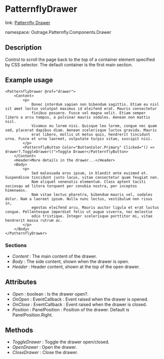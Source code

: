 ﻿

# PatternflyDrawer

link: [Patternfly Drawer](https://www.patternfly.org/components/drawer)

namespace: Outrage.Patternfly.Components.Drawer

## Description

Control to scroll the page back to the top of a container element specified by CSS selector. The default container is the first main section.

## Example usage
```
<PatternflyDrawer @ref="drawer">
    <Content>
        <p>
            Donec interdum sapien non bibendum sagittis. Etiam eu nisl sit amet lectus volutpat maximus id eleifend erat. Mauris consectetur
            finibus posuere. Fusce vel magna velit. Etiam semper libero a arcu tempus, a pulvinar mauris sodales. Aenean non mattis nisl.
            Vivamus eu lorem nisi. Quisque leo lorem, congue nec quam sed, placerat dapibus diam. Aenean scelerisque luctus gravida. Mauris
            erat libero, mollis ut metus quis, hendrerit tincidunt urna. Fusce et urna laoreet, vulputate turpis vitae, suscipit nisi.
        </p>
        <PatternflyButton Color="ButtonColor.Primary" Clicked="() => drawer?.ToggleDrawer()">Toggle Drawer</PatternflyButton>
    </Content>
    <Header>More details in the drawer...</Header>
    <Body>
        <p>
            Sed malesuada eros ipsum, in blandit ante euismod et. Suspendisse tincidunt justo lacus, vitae consectetur quam feugiat non.
            Nam aliquet venenatis elementum. Class aptent taciti sociosqu ad litora torquent per conubia nostra, per inceptos himenaeos.
            Nam vitae lectus pharetra, bibendum mauris vel, sodales dolor. Nam a laoreet ipsum. Nulla nunc lectus, vestibulum non risus in,
            egestas eleifend arcu. Mauris auctor ligula et erat luctus congue. Pellentesque imperdiet felis ut augue viverra, nec molestie
            odio tristique. Integer scelerisque porttitor mi, vitae hendrerit massa rutrum ac.
        </p>
    </Body>
</PatternflyDrawer>
```
### Sections

* *Content* : The main content of the drawer.
* *Body* : The side content, shown when the drawer is open.
* *Header* : Header content, shown at the top of the open drawer.

## Attributes

* *Open* : boolean : Is the drawer open?.
* *OnOpen* : EventCallback<bool> : Event raised when the drawer is opened.
* *OnClose* : EventCallback<bool> : Event raised when the drawer is closed.
* *Position* : PanelPosition : Position of the drawer. Default is PanelPosition.Right.

## Methods

* *ToggleDrawer* : Toggle the drawer open/closed.
* *OpenDrawer* : Open the drawer.
* *CloseDrawer* : Close the drawer.